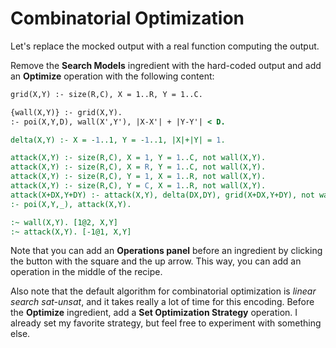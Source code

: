 # Combinatorial Optimization

Let's replace the mocked output with a real function computing the output.

Remove the **Search Models** ingredient with the hard-coded output and add an **Optimize** operation with the following content:
```asp
grid(X,Y) :- size(R,C), X = 1..R, Y = 1..C.

{wall(X,Y)} :- grid(X,Y).
:- poi(X,Y,D), wall(X',Y'), |X-X'| + |Y-Y'| < D.

delta(X,Y) :- X = -1..1, Y = -1..1, |X|+|Y| = 1.

attack(X,Y) :- size(R,C), X = 1, Y = 1..C, not wall(X,Y).
attack(X,Y) :- size(R,C), X = R, Y = 1..C, not wall(X,Y).
attack(X,Y) :- size(R,C), Y = 1, X = 1..R, not wall(X,Y).
attack(X,Y) :- size(R,C), Y = C, X = 1..R, not wall(X,Y).
attack(X+DX,Y+DY) :- attack(X,Y), delta(DX,DY), grid(X+DX,Y+DY), not wall(X+DX,Y+DY).
:- poi(X,Y,_), attack(X,Y).

:~ wall(X,Y). [1@2, X,Y]
:~ attack(X,Y). [-1@1, X,Y]
```
Note that you can add an **Operations panel** before an ingredient by clicking the button with the square and the up arrow.
This way, you can add an operation in the middle of the recipe.

Also note that the default algorithm for combinatorial optimization is _linear search sat-unsat_, and it takes really a lot of time for this encoding.
Before the **Optimize** ingredient, add a **Set Optimization Strategy** operation.
I already set my favorite strategy, but feel free to experiment with something else.